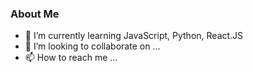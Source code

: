 ### About Me
- 🌱 I’m currently learning JavaScript, Python, React.JS
- 💞️ I’m looking to collaborate on ...
- 📫 How to reach me ...

<!---
huseincode/huseincode is a ✨ special ✨ repository because its `README.md` (this file) appears on your GitHub profile.
You can click the Preview link to take a look at your changes.
--->
